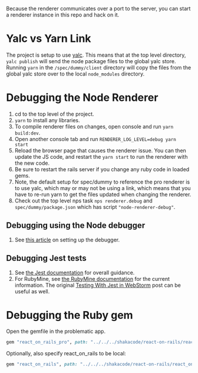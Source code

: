 Because the renderer communicates over a port to the server, you can start a renderer instance in this repo and hack on it.

# Yalc vs Yarn Link
The project is setup to use [yalc](https://github.com/whitecolor/yalc). This means that at the top level
directory, `yalc publish` will send the node package files to the global yalc store. Running `yarn` in the 
`/spec/dummy/client` directory will copy the files from the global yalc store over to the local `node_modules`
directory.

# Debugging the Node Renderer
1. cd to the top level of the project.
1. `yarn` to install any libraries.
1. To compile renderer files on changes, open console and run `yarn build:dev`.
1. Open another console tab and run `RENDERER_LOG_LEVEL=debug yarn start`
1. Reload the browser page that causes the renderer issue. You can then update the JS code, and restart the `yarn start` to run the renderer with the new code.
1. Be sure to restart the rails server if you change any ruby code in loaded gems.
1. Note, the default setup for spec/dummy to reference the pro renderer is to use yalc, which may or may not be using a link, which means that you have to re-run yarn to get the files updated when changing the renderer.
1. Check out the top level nps task `nps renderer.debug` and `spec/dummy/package.json` which has script `"node-renderer-debug"`.

## Debugging using the Node debugger
1. See [this article](https://github.com/shakacode/react_on_rails/issues/1196) on setting up the debugger.

## Debugging Jest tests
1. See [the Jest documentation](https://jestjs.io/docs/troubleshooting) for overall guidance.
2. For RubyMine, see [the RubyMine documentation](https://www.jetbrains.com/help/ruby/running-unit-tests-on-jest.html) for the current information. The original [Testing With Jest in WebStorm](https://blog.jetbrains.com/webstorm/2018/10/testing-with-jest-in-webstorm/) post can be useful as well.

# Debugging the Ruby gem

Open the gemfile in the problematic app.

```ruby
gem "react_on_rails_pro", path: "../../../shakacode/react-on-rails/react_on_rails_pro"
```

Optionally, also specify react_on_rails to be local:

```ruby
gem "react_on_rails", path: "../../../shakacode/react-on-rails/react_on_rails"
```
